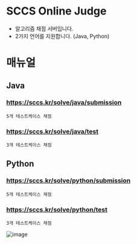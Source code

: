 # SCCS Online Judge  
- 알고리즘 채점 서버입니다.  
- 2가지 언어를 지원합니다. (Java, Python)  



# 매뉴얼  
## Java  
### https://sccs.kr/solve/java/submission  
    5개 테스트케이스 채점
### https://sccs.kr/solve/java/test  
    3개 테스트케이스 채점  
## Python  
### https://sccs.kr/solve/python/submission  
    5개 테스트케이스 채점
### https://sccs.kr/solve/python/test  
    3개 테스트케이스 채점  

    
![image](https://user-images.githubusercontent.com/59447235/218293831-85486671-4cc1-403f-aca2-f9c041d7c396.png)  
